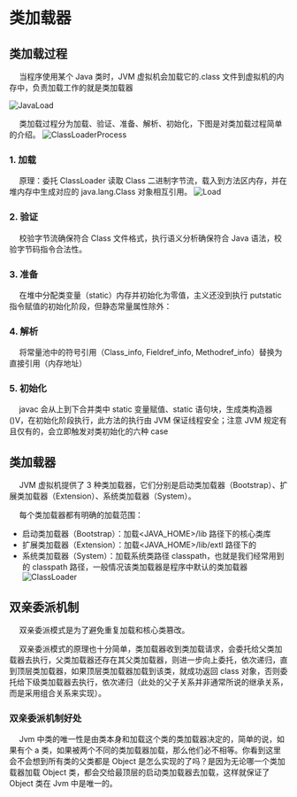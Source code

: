 # 类加载器

## 类加载过程

&emsp; 当程序使用某个 Java 类时，JVM 虚拟机会加载它的.class 文件到虚拟机的内存中，负责加载工作的就是类加载器

![JavaLoad](/public/java/javaUnderlayer/classLoader/JavaLoad.png)

&emsp; 类加载过程分为加载、验证、准备、解析、初始化，下图是对类加载过程简单的介绍。
![ClassLoaderProcess](/public/java/javaUnderlayer/classLoader/ClassLoaderProcess.png)

### 1. 加载

&emsp; 原理：委托 ClassLoader 读取 Class 二进制字节流，载入到方法区内存，并在堆内存中生成对应的 java.lang.Class 对象相互引用。
![Load](/public/java/javaUnderlayer/classLoader/Load.png)

### 2. 验证

&emsp; 校验字节流确保符合 Class 文件格式，执行语义分析确保符合 Java 语法，校验字节码指令合法性。

### 3. 准备

&emsp; 在堆中分配类变量（static）内存并初始化为零值，主义还没到执行 putstatic 指令赋值的初始化阶段，但静态常量属性除外：

### 4. 解析

&emsp; 将常量池中的符号引用（Class_info, Fieldref_info, Methodref_info）替换为直接引用（内存地址）

### 5. 初始化

&emsp; javac 会从上到下合并类中 static 变量赋值、static 语句块，生成类构造器()V，在初始化阶段执行，此方法的执行由 JVM 保证线程安全；注意 JVM 规定有且仅有的，会立即触发对类初始化的六种 case

## 类加载器

&emsp; JVM 虚拟机提供了 3 种类加载器，它们分别是启动类加载器（Bootstrap）、扩展类加载器（Extension）、系统类加载器（System）。

&emsp; 每个类加载器都有明确的加载范围：

- 启动类加载器（Bootstrap）：加载\<JAVA_HOME>/lib 路径下的核心类库
- 扩展类加载器（Extension）：加载\<JAVA_HOME>/lib/extl 路径下的
- 系统类加载器（System）：加载系统类路径 classpath，也就是我们经常用到的 classpath 路径，一般情况该类加载器是程序中默认的类加载器
  ![ClassLoader](/public/java/javaUnderlayer/classLoader/ClassLoader.png)

## 双亲委派机制

&emsp; 双亲委派模式是为了避免重复加载和核心类篡改。

&emsp; 双亲委派模式的原理也十分简单，类加载器收到类加载请求，会委托给父类加载器去执行，父类加载器还存在其父类加载器，则进一步向上委托，依次递归，直到顶层类加载器，如果顶层类加载器加载到该类，就成功返回 class 对象，否则委托给下级类加载器去执行，依次递归（此处的父子关系并非通常所说的继承关系，而是采用组合关系来实现）。

### 双亲委派机制好处

&emsp; Jvm 中类的唯一性是由类本身和加载这个类的类加载器决定的，简单的说，如果有个 a 类，如果被两个不同的类加载器加载，那么他们必不相等。你看到这里会不会想到所有类的父类都是 Object 是怎么实现的了吗？是因为无论哪一个类加载器加载 Object 类，都会交给最顶层的启动类加载器去加载，这样就保证了 Object 类在 Jvm 中是唯一的。
